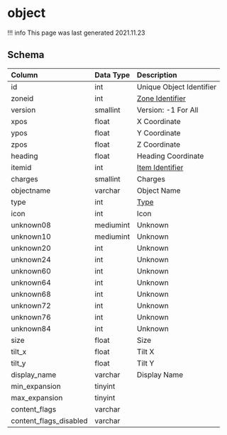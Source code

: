 # object

!!! info
	This page was last generated 2021.11.23

## Schema

| Column | Data Type | Description |
| :--- | :--- | :--- |
| id | int | Unique Object Identifier |
| zoneid | int | [Zone Identifier](../../../../server/zones/zone-list) |
| version | smallint | Version: -1 For All |
| xpos | float | X Coordinate |
| ypos | float | Y Coordinate |
| zpos | float | Z Coordinate |
| heading | float | Heading Coordinate |
| itemid | int | [Item Identifier](../../schema/items/items.md) |
| charges | smallint | Charges |
| objectname | varchar | Object Name |
| type | int | [Type](../../../../server/zones/object-types) |
| icon | int | Icon |
| unknown08 | mediumint | Unknown |
| unknown10 | mediumint | Unknown |
| unknown20 | int | Unknown |
| unknown24 | int | Unknown |
| unknown60 | int | Unknown |
| unknown64 | int | Unknown |
| unknown68 | int | Unknown |
| unknown72 | int | Unknown |
| unknown76 | int | Unknown |
| unknown84 | int | Unknown |
| size | float | Size |
| tilt_x | float | Tilt X |
| tilt_y | float | Tilt Y |
| display_name | varchar | Display Name |
| min_expansion | tinyint |  |
| max_expansion | tinyint |  |
| content_flags | varchar |  |
| content_flags_disabled | varchar |  |

